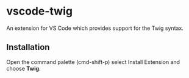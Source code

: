 # vscode-twig
An extension for VS Code which provides support for the Twig syntax.

## Installation

Open the command palette (cmd-shift-p) select Install Extension and choose **Twig**.